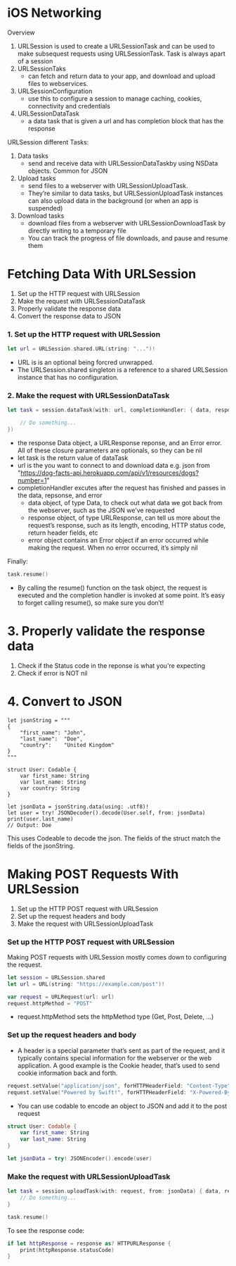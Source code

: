 # iOS Networking

Overview

1. URLSession is used to create a URLSessionTask and can be used to make subsequest requests using URLSessionTask. Task is always apart of a session
2. URLSessionTaks
    - can fetch and return data to your app, and download and upload files to webservices.
3. URLSessionConfiguration
    - use this to configure a session to manage caching, cookies, connectivity and credentials
4. URLSessionDataTask
    - a data task that is given a url and has completion block that has the response


URLSession different Tasks:
1. Data tasks
    - send and receive data with URLSessionDataTaskby using NSData objects. Common for JSON
3. Upload tasks
    - send files to a webserver with URLSessionUploadTask. 
    - They’re similar to data tasks, but URLSessionUploadTask instances can also upload data in the background (or when an app is suspended)
5. Download tasks
    - download files from a webserver with URLSessionDownloadTask by directly writing to a temporary file
    - You can track the progress of file downloads, and pause and resume them


# Fetching Data With URLSession
1. Set up the HTTP request with URLSession
2. Make the request with URLSessionDataTask
3. Properly validate the response data
4. Convert the response data to JSON

### 1. Set up the HTTP request with URLSession

```swift
let url = URLSession.shared.URL(string: "...")!
```

- URL is is an optional being forcred unwrapped.
- The URLSession.shared singleton is a reference to a shared URLSession instance that has no configuration. 

### 2. Make the request with URLSessionDataTask

```swift
let task = session.dataTask(with: url, completionHandler: { data, response, error in

    // Do something...
})
```
- the response Data object, a URLResponse reponse, and an Error error. All of these closure parameters are optionals, so they can be nil
- let task is the return value of dataTask
- url is the you want to connect to and download data e.g. json from "https://dog-facts-api.herokuapp.com/api/v1/resources/dogs?number=1"
- completionHandler excutes after the request has finished and passes in the data, repsonse, and error
    - data object, of type Data, to check out what data we got back from the webserver, such as the JSON we’ve requested
    - response object, of type URLResponse, can tell us more about the request’s response, such as its length, encoding, HTTP status code, return header fields, etc
    - error object contains an Error object if an error occurred while making the request. When no error occurred, it’s simply nil

Finally:
```swift
task.resume()
```
- By calling the resume() function on the task object, the request is executed and the completion handler is invoked at some point. It’s easy to forget calling resume(), so make sure you don’t!

# 3. Properly validate the response data

1. Check if the Status code in the reponse is what you're expecting
2. Check if error is NOT nil

# 4. Convert to JSON
```
let jsonString = """
{
    "first_name": "John",
    "last_name":  "Doe",
    "country":    "United Kingdom"
}
"""

struct User: Codable {
    var first_name: String
    var last_name: String
    var country: String
}

let jsonData = jsonString.data(using: .utf8)!
let user = try! JSONDecoder().decode(User.self, from: jsonData)
print(user.last_name)
// Output: Doe
```

This uses Codeable to decode the json. The fields of the struct match the fields of the jsonString. 

# Making POST Requests With URLSession

1. Set up the HTTP POST request with URLSession
2. Set up the request headers and body
3. Make the request with URLSessionUploadTask

### Set up the HTTP POST request with URLSession

Making POST requests with URLSession mostly comes down to configuring the request.

```swift
let session = URLSession.shared
let url = URL(string: "https://example.com/post")!

var request = URLRequest(url: url)
request.httpMethod = "POST"
```

- request.httpMethod sets the httpMethod type (Get, Post, Delete, ...)

### Set up the request headers and body

- A header is a special parameter that’s sent as part of the request, and it typically contains special information for the webserver or the web application. A good example is the Cookie header, that’s used to send cookie information back and forth.

```swift
request.setValue("application/json", forHTTPHeaderField: "Content-Type")
request.setValue("Powered by Swift!", forHTTPHeaderField: "X-Powered-By")
```

- You can use codable to encode an object to JSON and add it to the post request

```swift 
struct User: Codable {
    var first_name: String
    var last_name: String
}

let jsonData = try! JSONEncoder().encode(user)
```

### Make the request with URLSessionUploadTask

```swift
let task = session.uploadTask(with: request, from: jsonData) { data, response, error in
    // Do something...
}

task.resume()
```

To see the response code:
```swift
if let httpResponse = response as? HTTPURLResponse {
    print(httpResponse.statusCode)
}
```
